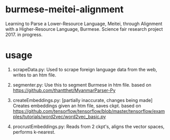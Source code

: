 # burmese-meitei-alignment
Learning to Parse a Lower-Resource Language, Meitei, through Alignment with a Higher-Resource Language, Burmese.
Science fair research project 2017. in progress.

# usage

1. scrapeData.py:
Used to scrape foreign language data from the web, writes to an htm file.

2. segmenter.py:
Use this to segment Burmese in htm file. 
based on https://github.com/thantthet/MyanmarParser-Py

3. createEmbeddings.py:
[partially inaccurate, changes being made]
Creates embeddings given an htm file, saves ckpt. 
based on https://github.com/tensorflow/tensorflow/blob/master/tensorflow/examples/tutorials/word2vec/word2vec_basic.py

4. procrustEmbeddings.py:
Reads from 2 ckpt's, aligns the vector spaces, performs k-nearest.
